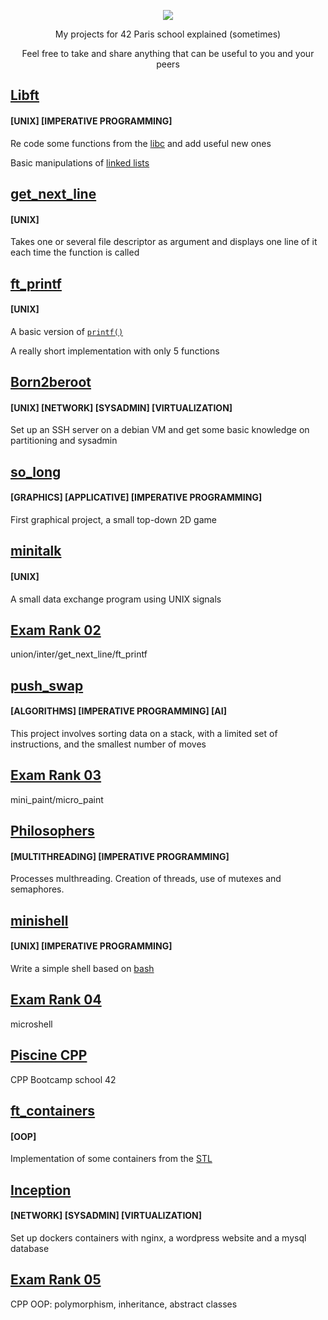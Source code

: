 <p align="center">
	<a href="https://42.fr">
		<img src="https://user-images.githubusercontent.com/91064070/163729175-916568ec-64e7-4a67-a126-ccedf9abffa6.png"/>
	</a>
</p>

<p align="center">
	My projects for 42 Paris school explained (sometimes)
</p>
<p align="center">
Feel free to take and share anything that can be useful to you and your peers
</p>

## [Libft](https://github.com/ThePush/42_cursus/tree/master/Libft) 
<!---	
[![jaeskim's 42Project Score](https://badge42.herokuapp.com/api/project/jsemel/Libft)](https://github.com/JaeSeoKim/badge42) 
--->
#### [UNIX] [IMPERATIVE PROGRAMMING]

Re code some functions from the [libc](https://man7.org/linux/man-pages/man7/libc.7.html) and add useful new ones

Basic manipulations of [linked lists](https://www.geeksforgeeks.org/linked-list-set-1-introduction/)


## [get_next_line](https://github.com/ThePush/42_cursus/tree/master/get_next_line) 
<!---	
[![jaeskim's 42Project Score](https://badge42.herokuapp.com/api/project/jsemel/get_next_line)](https://github.com/JaeSeoKim/badge42)
 --->
#### [UNIX]

Takes one or several file descriptor as argument and displays one line of it each time the function is called


## [ft_printf](https://github.com/ThePush/42_cursus/tree/master/ft_printf)	
<!---
 [![jaeskim's 42Project Score](https://badge42.herokuapp.com/api/project/jsemel/ft_printf)](https://github.com/JaeSeoKim/badge42)
 --->
#### [UNIX]

A basic version of [```printf()```](https://linux.die.net/man/3/printf)

A really short implementation with only 5 functions


## [Born2beroot](https://github.com/ThePush/42_cursus/tree/master/Born2beroot)
<!--- 
[![jaeskim's 42Project Score](https://badge42.herokuapp.com/api/project/jsemel/Born2beroot)](https://github.com/JaeSeoKim/badge42) 
--->
#### [UNIX] [NETWORK] [SYSADMIN] [VIRTUALIZATION]

Set up an SSH server on a debian VM and get some basic knowledge on partitioning and sysadmin


## [so_long](https://github.com/ThePush/42_cursus/tree/master/so_long) 
<!--- 
[![jaeskim's 42Project Score](https://badge42.herokuapp.com/api/project/jsemel/so_long)](https://github.com/JaeSeoKim/badge42) 
--->
#### [GRAPHICS] [APPLICATIVE] [IMPERATIVE PROGRAMMING]

First graphical project, a small top-down 2D game

## [minitalk](https://github.com/ThePush/42_cursus/tree/master/minitalk) 
<!--- 
[![jaeskim's 42Project Score](https://badge42.herokuapp.com/api/project/jsemel/minitalk)](https://github.com/JaeSeoKim/badge42) 
--->
#### [UNIX]

A small data exchange program using UNIX signals

## [Exam Rank 02](https://github.com/ThePush/42_cursus/tree/master/ExamRank02)
union/inter/get_next_line/ft_printf

## [push_swap](https://github.com/ThePush/42_cursus/tree/master/push_swap) 
<!--- 
[![jaeskim's 42Project Score](https://badge42.herokuapp.com/api/project/jsemel/push_swap)](https://github.com/JaeSeoKim/badge42) 
--->
#### [ALGORITHMS] [IMPERATIVE PROGRAMMING] [AI]

This project involves sorting data on a stack, with a limited set of instructions, and the smallest number of moves

## [Exam Rank 03](https://github.com/ThePush/42_cursus/tree/master/ExamRank03)
mini_paint/micro_paint

## [Philosophers](https://github.com/ThePush/42_cursus/tree/master/philosophers)
#### [MULTITHREADING] [IMPERATIVE PROGRAMMING]

Processes multhreading. Creation of threads, use of mutexes and semaphores.

## [minishell](https://github.com/ThePush/42_cursus/tree/master/minishell)

#### [UNIX] [IMPERATIVE PROGRAMMING]

Write a simple shell based on [bash](https://en.wikipedia.org/wiki/Bash_(Unix_shell))

## [Exam Rank 04](https://github.com/ThePush/42_cursus/tree/master/ExamRank04)

microshell

## [Piscine CPP](https://github.com/ThePush/42_cursus/tree/master/Piscine%20CPP)

CPP Bootcamp school 42

## [ft_containers](https://github.com/ThePush/42_cursus/tree/master/ft_containers)

#### [OOP]

Implementation of some containers from the [STL](https://en.wikipedia.org/wiki/Standard_Template_Library)

## [Inception](https://github.com/ThePush/42_cursus/tree/master/Inception)

#### [NETWORK] [SYSADMIN] [VIRTUALIZATION]

Set up dockers containers with nginx, a wordpress website and a mysql database

## [Exam Rank 05](https://github.com/ThePush/42_cursus/tree/master/ExamRank05)

CPP OOP: polymorphism, inheritance, abstract classes